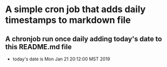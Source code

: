 A simple cron job that adds daily timestamps to markdown file
============================================================
## A chronjob run once daily adding today's date to this README.md file
* today's date is Mon Jan 21 20:12:00 MST 2019
